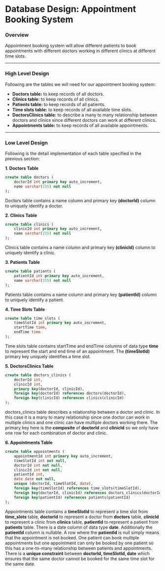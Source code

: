 # Database Design: Appointment Booking System

### Overview

Appointment booking system will allow different patients to book appointments with different doctors working in different clinics at different time slots.

---

### High Level Design

Following are the tables we will need for our appointment booking system:

- **Doctors table:** to keep records of all doctors.
- **Clinics table:** to keep records of all clinics.
- **Patients table:** to keep records of all patients.
- **Time slots table:** to keep records of all available time slots.
- **DoctorsClinics table:** to describe a many to many relationship between doctors and clinics since different doctors can work at different clinics.
- **Appointments table:** to keep records of all available appointments.

---

### Low Level Design

Following is the detail implementation of each table specified in the previous section:

**1. Doctors Table**

```sql
create table doctors (
    doctorId int primary key auto_increment,
    name varchar(255) not null
);
```

Doctors table contains a name column and primary key **(doctorId)** column to uniquely identify a doctor.

**2. Clinics Table**

```sql
create table clinics (
    clinicId int primary key auto_increment,
    name varchar(255) not null
);
```

Clinics table contains a name column and primary key **(clinicId)** column to uniquely identify a clinic.

**3. Patients Table**

```sql
create table patients (
    patientId int primary key auto_increment,
    name varchar(255) not null
);
```

Patients table contains a name column and primary key **(patientId)** column to uniquely identify a patient.

**4. Time Slots Table**

```sql
create table time_slots (
    timeSlotId int primary key auto_increment,
    startTime time,
    endTime time
);
```

Time slots table contains startTime and endTime columns of data type **time** to represent the start and end time of an appointment. The **(timeSlotId)** primary key uniquely identifies a time slot.

**5. DoctorsClinics Table**

```sql
create table doctors_clinics (
    doctorId int,
    clinicId int,
    primary key(doctorId, clinicId),
    foreign key(doctorId) references doctors(doctorId),
    foreign key(clinicId) references clinics(clinicId)
);
```

doctors_clinics table describes a relationship between a doctor and clinic. In this case it is a many to many relationship since one doctor can work in multiple clinics and one clinic can have multiple doctors working there. The primary key here is the **composite** of **doctorId** and **clinicId** so we only have one row for each combination of doctor and clinic.

**6. Appointments Table**

```sql
create table appointments (
    appointmentId int primary key auto_increment,
    timeSlotId int not null,
    doctorId int not null,
    clinicId int not null,
    patientId int,
    date date not null,
    unique (doctorId, timeSlotId, date),
    foreign key(timeSlotId) references time_slots(timeSlotId),
    foreign key(doctorId, clinicId) references doctors_clinics(doctorId, clinicId),
    foreign key(patientId) references patients(patientId)
);
```

Appointments table contains a **timeSlotId** to represent a time slot from **time_slots** table, **doctorId** to represent a doctor from **doctors** table, **clinicId** to represent a clinic from **clinics** table, **patientId** to represent a patient from **patients** table. There is a date column of data type **date**. Additionally the **patientId** column is nullable. A row where the **patientId** is null simply means that the appointment is not booked. One patient can book multiple appointments but one appointment can only be booked by one patient so this has a one-to-many relationship between patients and appointments. There is a **unique constraint** between **doctorId, timeSlotId, date** which ensures that the same doctor cannot be booked for the same time slot for the same date.
